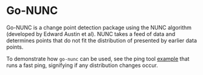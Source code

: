 # Go-NUNC

Go-NUNC is a change point detection package using the NUNC algorithm (developed by Edward Austin et al). NUNC takes a feed of data and determines points that do not fit the distribution of presented by earlier data points.

To demonstrate how `go-nunc` can be used, see the ping tool [example](./cmd/ping/) that runs a fast ping, signifying if any distribution changes occur.
